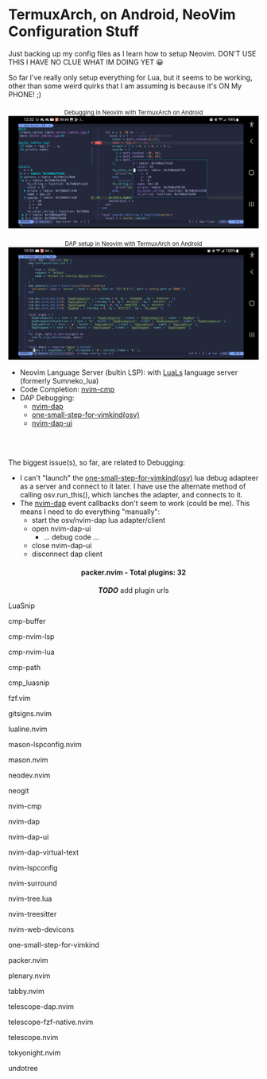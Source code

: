 # TermuxArch, on Android, NeoVim Configuration Stuff
Just backing up my config files as I learn how to setup Neovim.
DON'T USE THIS I HAVE NO CLUE WHAT IM DOING YET 😀

So far I've really only setup everything for Lua, but it seems to be working,
other than some weird quirks that I am assuming is because it's ON My PHONE! ;)
<div align="center">

<sub>Debugging in Neovim with TermuxArch on Android</sub>
![Debugging](images/nvim-android-debug.jpg?raw=true)

<sub>DAP setup in Neovim with TermuxArch on Android</sub>
![DAP Config](images/nvim-android-config.jpg?raw=true)

</div>

* Neovim Language Server (bultin LSP): with [LuaLs](https://github.com/LuaLS/lua-language-server) language server (formerly Sumneko_lua) 
* Code Completion: [nvim-cmp](https://github.com/hrsh7th/nvim-cmp)
* DAP Debugging:
  * [nvim-dap](https://github.com/mfussenegger/nvim-dap)
  * [one-small-step-for-vimkind(osv)](https://github.com/jbyuki/one-small-step-for-vimkind) 
  * [nvim-dap-ui](https://github.com/mfussenegger/nvim-dap)
<br/>
<br/>

The biggest issue(s), so far, are related to Debugging:
* I can't "launch" the [one-small-step-for-vimkind(osv)](https://github.com/jbyuki/one-small-step-for-vimkind) lua debug adapteer as a server 
and connect to it later. I have use the alternate method of calling osv.run_this(),
which lanches the adapter, and connects to it.
* The [nvim-dap](https://github.com/mfussenegger/nvim-dap) event callbacks don't seem to work (could be me). This means I 
need to do everything "manually":
  * start the osv/nvim-dap lua adapter/client
  * open nvim-dap-ui
    * ... debug code ...
  * close nvim-dap-ui
  * disconnect dap client

<div align="center">

#### packer.nvim - Total plugins: 32

**_TODO_** add plugin urls
<p align="left"> LuaSnip</p>
<p align="left"> cmp-buffer </p> 
<p align="left"> cmp-nvim-lsp </p> 
<p align="left"> cmp-nvim-lua </p> 
<p align="left"> cmp-path </p> 
<p align="left"> cmp_luasnip </p> 
<p align="left"> fzf.vim </p> 
<p align="left"> gitsigns.nvim </p> 
<p align="left"> lualine.nvim </p> 
<p align="left"> mason-lspconfig.nvim </p> 
<p align="left"> mason.nvim </p> 
<p align="left"> neodev.nvim </p> 
<p align="left"> neogit </p> 
<p align="left"> nvim-cmp </p> 
<p align="left"> nvim-dap </p> 
<p align="left"> nvim-dap-ui </p> 
<p align="left"> nvim-dap-virtual-text </p> 
<p align="left"> nvim-lspconfig </p> 
<p align="left"> nvim-surround </p> 
<p align="left"> nvim-tree.lua </p> 
<p align="left"> nvim-treesitter </p> 
<p align="left"> nvim-web-devicons </p> 
<p align="left"> one-small-step-for-vimkind </p> 
<p align="left"> packer.nvim </p> 
<p align="left"> plenary.nvim </p> 
<p align="left"> tabby.nvim </p> 
<p align="left"> telescope-dap.nvim </p> 
<p align="left"> telescope-fzf-native.nvim </p> 
<p align="left"> telescope.nvim </p> 
<p align="left"> tokyonight.nvim </p> 
<p align="left"> undotree </p> 
</div>
</div>
